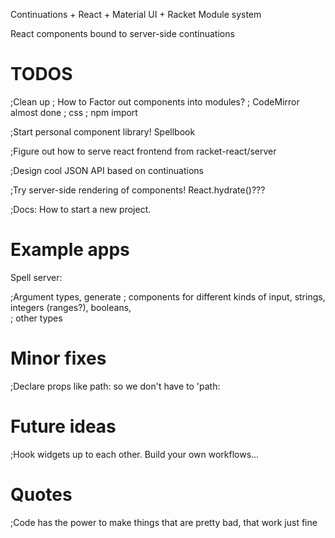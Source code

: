 Continuations + React + Material UI + Racket Module system

React components bound to server-side continuations

# TODOS

;Clean up
;  How to Factor out components into modules?
;    CodeMirror almost done
;      css
;      npm import

;Start personal component library!  Spellbook

;Figure out how to serve react frontend from racket-react/server

;Design cool JSON API based on continuations

;Try server-side rendering of components!  React.hydrate()???

;Docs: How to start a new project.

# Example apps

Spell server:

;Argument types, generate
;   components for different kinds of input, strings, integers (ranges?), booleans,  
;   other types


# Minor fixes


;Declare props like path: so we don't have to 'path:


# Future ideas

;Hook widgets up to each other.  Build your own workflows...

# Quotes

;Code has the power to make things that are pretty bad, that work just fine
